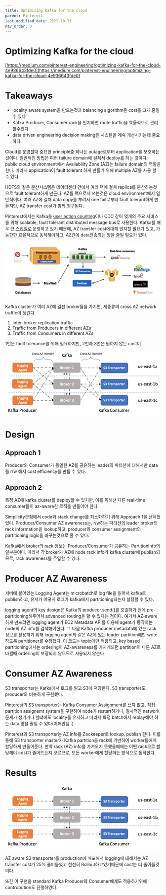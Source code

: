 ```yaml
---
title: Optimizing Kafka for the cloud
parent: Pinterest
last_modified_date: 2022-10-31
nav_order: 0
---
```

# Optimizing Kafka for the cloud



[https://medium.com/pinterest-engineering/optimizing-kafka-for-the-cloud-4e936643fde0](https://medium.com/pinterest-engineering/optimizing-kafka-for-the-cloud-4e936643fde0)

# Takeaways

- locality aware system을 만드는것과 balancing algorithm은 cost를 크게 줄일 수 있다
- Kafka Producer, Consumer rack을 인지하면 route traffic을 효율적으로 관리할수있다
- data driven engineering decision making은 시스템을 계속 개선시키는데 중요하다.

Cloud를 운영할때 중요한 principle중 하나는 outage로부터 application을 보호하는 것이다. 일반적인 방법은 여러 failure domain에 걸쳐서 deploy를 하는 것이다. public cloud environment에서 Availability Zone (AZ)는 failure domain의 역할을 한다. 따라서 application이 fault tolerant 하게 만들기 위해 multiple AZ를 사용 할 수 있다.

HDFS와 같은 분산시스템은 데이터센터 안에서 여러 랙에 걸쳐 replica를 분산하는것으로 fault tolerant하게 만든다. AZ를 랙으로서 쓰는것은 cloud environment에서 일반적이다. 여러 AZ에 걸쳐 data copy를 뿌려서 one fail로부터 fault tolerant하게 만들지만, AZ transfer cost가 함께 청구된다.

Pinterest에서는 Kafka를 [user action counting](https://medium.com/pinterest-engineering/building-a-real-time-user-action-counting-system-for-ads-88a60d9c9a)이나 CDC 같이 몇개의 주요 서비스를 위해 scalable, fault tolerant distributed message bus로 사용한다. Kafka를 매우 큰 [스케일로](https://medium.com/pinterest-engineering/how-pinterest-runs-kafka-at-scale-ff9c6f735be) 운영하고 있기 때문에, AZ transfer cost에대해 인지할 필요가 있고, 가능한한 효율적으로 동작해야하고, AZ간에 data전송되는 양을 줄일 필요가 있다.

![Untitled](optimizing-kafka-for-the-cloud/Untitled.png)

Kafka cluster가 여러 AZ에 걸친 broker들을 가지면, 세종류의 cross AZ network traffic이 생긴다

1. Inter-broker replication traffic
2. Traffic from Producers in different AZs
3. Traffic from Consumers in different AZs

1번은 fault tolerance를 위해 필요하지만, 2번과 3번은 원하지 않는 cost이

![Untitled](optimizing-kafka-for-the-cloud/Untitled1.png)

# Design

## Approach 1

Producer와 Consumer가 동일한 AZ를 공유하는 leader의 파티션에 대해서만 data를 r/w 해서 cost efficiency를 만들 수 있다.

## Approach 2

특정 AZ에 kafka cluster를 deploy할 수 있지만, 이를 위해선 다른 real-time consumer들이 az-aware한 로직을 만들어야 한다.

Simplicity관점에서 code와 stack change를 최소화하기 위해 Approach 1을 선택했었다. Producer/Consumer AZ awareness는, r/w하는 파티션의 leader broker의 rack information을 lookup하고, producer와 consumer assignment의 partitioning logic을 바꾸는것으로 풀 수 있다.

Kafka에서 broker의 rack 정보는 Producer/Consumer가 공유하는 PartitionInfo의 일부분이다. 따라서 각 broker가 AZ에 node rack info가 kafka cluster에 publish되므로, rack awareness를 주입할 수 있다.

# Producer AZ Awareness

서버에 붙어있는 Logging Agent는 microbatch로 log file을 읽어서 kafka로 publish하고, 유저가 어떻게 로그가 kafka에서 partitioning되는지 설정할 수 있다.

logging agent의 key design은 Kafka의 producer.send()를 호출하기 전에 pre-partitioning해주어서 advanced routing을 할 수 있다는 점이다. 여기서 AZ-aware하게 만드려면 logging agent가 EC2 Metadata API를 이용해 agent가 동작하는 node의 AZ info를 검색해야한다. 그 다음 Kafka producer metadata에 있는 rack 정보를 활용하기 위해 logging agent와 같은 AZ에 있는 leader partition에만 write하도록 partitioner를 수정했다. 이 코드는 topic에만 적용되고, key based partitioning에서는 ordering이 AZ-awareness를 가지게되면 partition이 다른 AZ로 바뀔때 ordering이 보장되지 않으므로 사용되지 않는다

# Consumer AZ Awareness

S3 transporter는 Kafka에서 로그를 읽고 S3에 저장한다. S3 transporter도 producer와 비슷하게 구현했다.

Pinterest의 S3 transporter는 Kafka Consumer Assignment를 쓰지 않고, 직접 partition assignemt system을 구현하여 node가 restart하거나, 일시적인 network 문제가 생기거나 할떄에도 locality를 유지하고 따라서 특정 batch에서 replay해야 하는 data 양을 줄일 수 있다(이해안됨..)

Pinterest의 S3 transporter는 AZ info를 Zookeeper로 lookup, publish 한다. 이를 통해 S3 transporter master가 Kafka partition을 rack에 기반하여 worker들에게 할당하게 만들어준다. 만약 rack (AZ) info를 가져오지 못했을때에는 어떤 rack으로 할당해야 cost가 줄어드는지 모르므로, 모든 worker에게 할당하는 방식으로 동작한다.

# Results

![Untitled](optimizing-kafka-for-the-cloud/Untitled2.png)

AZ aware S3 transporter를 production에 배포해서 logging에 대해서는 AZ transfer cost가 25% 줄어들었고 천천히 Rollout하고있기때문에 cost는 더 줄어들것이다.

또한 이 구현을 standard Kafka Producer와 Consumer에게도 적용하기위해 contrubution도 진행하였다.